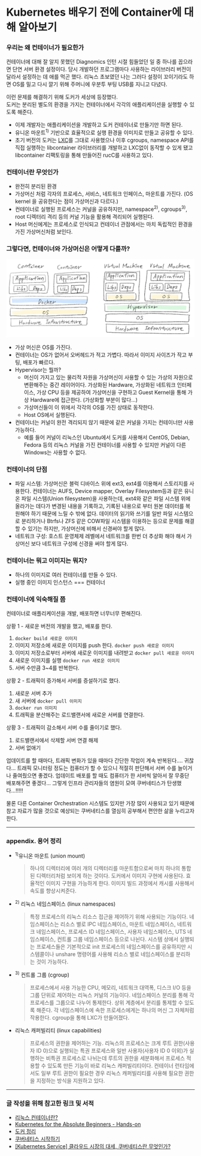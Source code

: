 # Kubernetes 배우기 전에 Container에 대해 알아보기

### 우리는 왜 컨테이너가 필요한가

컨테이너에 대해 잘 알지 못했던 Diagnomics 인턴 시절 힘들었던 일 중 하나를 꼽으라면 단연 서버 환경 설정이다. 당시 개발하던 프로그램마다 사용하는 라이브러리 버전이 달라서 설정하는 데 애를 먹곤 했다. 리눅스 초보였던 나는 그러다 설정이 꼬이기라도 하면 OS를 밀고 다시 깔기 위해 주머니에 우분투 부팅 USB를 지니고 다녔다.

이런 문제를 해결하기 위해 도커가 세상에 등장했다.  
도커는 분리된 별도의 환경을 가지는 컨테이너에서 각각의 애플리케이션을 실행할 수 있도록 해준다.

- 이제 개발자는 애플리케이션을 개발하고 도커 컨테이너로 만들기만 하면 된다.
- 유니온 마운트<sup>1)</sup> 기반으로 효율적으로 실행 환경을 이미지로 만들고 공유할 수 있다.
- 초기 버전의 도커는 [LXC](https://linuxcontainers.org/)를 그대로 사용했으나 이후 cgroups, namespace API를 직접 실행하는 libcontainer 라이브러리를 개발하고 LXC없이 동작할 수 있게 됐고 libcontainer 리팩토링을 통해 만들어진 rucC를 사용하고 있다.

### 컨테이너란 무엇인가

- 완전히 분리된 환경
- 가상머신 처럼 각자의 프로세스, 서비스, 네트워크 인페이스, 마운트를 가진다. (OS kernel 을 공유한다는 점이 가상머신과 다르다.)
- 컨테이너로 실행된 프로세스는 커널을 공유하지만, namespace<sup>2)</sup>, cgroups<sup>3)</sup>, root 디렉터리 격리 등의 커널 기능을 활용해 격리되어 실행된다.
- Host 머신에게는 프로세스로 인식되고 컨테이너 관점에서는 마치 독립적인 환경을 가진 가상머신처럼 보인다.

### 그렇다면, 컨테이너와 가상머신은 어떻게 다를까?

![container-vs-virtual-machine](./image/learn-about-containers-before-studying-kubernetes/1.png 'container-vs-virtual-machine')

- 가상 머신은 OS를 가진다.
- 컨테이너는 OS가 없어서 오버헤드가 적고 가볍다. 따라서 이미지 사이즈가 작고 부팅, 배포가 빠르다.
- Hypervisor는 뭘까?
  - 머신이 가지고 있는 물리적 자원을 가상머신이 사용할 수 있는 가상의 자원으로 변환해주는 중간 레이어이다. 가상화된 Hardware, 가상화된 네트워크 인터페이스, 가상 CPU 등을 제공하여 가상머신을 구현하고 Guest Kernel을 통해 가상 Hardware에 접근한다. (가상화할 부분이 많다...)
  - 가상머신들이 이 위에서 각각의 OS를 가진 상태로 동작한다.
  - Host OS에서 실행된다.
- 컨테이너는 커널이 완전 격리되지 않기 때문에 같은 커널을 가지는 컨테이너만 사용 가능하다.
  - 예를 들어 커널이 리눅스인 Ubuntu에서 도커를 사용해서 CentOS, Debian, Fedora 등의 리눅스 커널을 가진 컨테이너를 사용할 수 있지만 커널이 다른 Windows는 사용할 수 없다.

### 컨테이너의 단점

- 파일 시스템: 가상머신은 블럭 디바이스 위에 ext3, ext4를 이용해서 스토리지를 사용한다. 컨테이너는 AUFS, Device mapper, Overlay Filesystem등과 같은 유니온 파일 시스템(Union filesystem)을 사용하는데, ext4와 같은 파일 시스템 위에 올라가는 데다가 변경된 내용을 기록하고, 기록된 내용으로 부터 원본 데이터를 복원해야 하기 때문에 느릴 수 밖에 없다. 데이터의 읽기와 쓰기를 일반 파일 시스템으로 분리하거나 Btrfs나 ZFS 같은 COW파일 시스템을 이용하는 등으로 문제를 해결 할 수 있기는 하지만, 가상머신에 비해서 신경써야 할게 많다.
- 네트워크 구성: 호스트 운영체제 레벨에서 네트워크를 한번 더 추상화 해야 해서 가상머신 보다 네트워크 구성에 신경을 써야 할게 많다.

### 컨테이너는 뭐고 이미지는 뭐지?

- 하나의 이미지로 여러 컨테이너를 만들 수 있다.
- 실행 중인 이미지 인스턴스 === 컨테이너

### 컨테이너에 익숙해질 쯤

컨테이너로 애플리케이션을 개발, 배포하면 너무너무 편해진다.

상황 1 - 새로운 버전의 개발을 했고, 배포를 한다.

1. `docker build 새로운 이미지`
2. 이미지 저장소에 새로운 이미지를 push 한다. `docker push 새로운 이미지`
3. 이미지 저장소로부터 서버에 새로운 이미지를 내려받고 `docker pull 새로운 이미지`
4. 새로운 이미지를 실행 `docker run 새로운 이미지`
5. 서버 수만큼 3~4를 반복한다.

상황 2 - 트래픽이 증가해서 서버를 증설하기로 했다.

1. 새로운 서버 추가
2. 새 서버에 `docker pull 이미지`
3. `docker run 이미지`
4. 트래픽을 분산해주는 로드밸랜서에 새로운 서버를 연결한다.

상황 3 - 트래픽이 감소해서 서버 수를 줄이기로 했다.

1. 로드밸랜서에서 삭제할 서버 연결 해제
2. 서버 없애기

업데이트를 할 때마다, 트래픽 변화가 있을 때마다 간단한 작업이 계속 반복된다.... 귀찮다... 트래픽 모니터링 정도는 컴퓨터가 할 수 있으니 적절히 판단해서 서버 수를 늘이거나 줄여줬으면 좋겠다. 업데이트 배포를 할 때도 컴퓨터가 한 서버씩 알아서 잘 무중단 배포해주면 좋겠다... 그렇게 인프라 관리자들의 염원이 모여 쿠버네티스가 탄생했다...!!!!!

물론 다른 Container Orchestration 시스템도 있지만 가장 많이 사용되고 있기 때문에 참고 자료가 많을 것으로 예상되는 쿠버네티스를 열심히 공부해서 편안한 삶을 누리고자 한다.

---

### appendix. 용어 정리

- <sup>1)</sup>유니온 마운트 (union mount)
  > 하나의 디렉터리에 여러 개의 디렉터리를 마운트함으로써 마치 하나의 통합된 디렉터리처럼 보이게 하는 것이다. 도커에서 이미지 구현에 사용된다. 효율적인 이미지 구현을 가능하게 한다. 이미지 빌드 과정에서 캐시를 사용해서 속도를 향상시켜준다.
- <sup>2)</sup> 리눅스 네임스페이스 (linux namespaces)
  > 특정 프로세스의 리눅스 리소스 접근을 제어하기 위해 사용되는 기능이다. 네임스페이스는 리소스 별로 IPC 네임스페이스, 마운트 네임스페이스, 네트워크 네임스페이스, 프로세스 ID 네임스페이스, 사용자 네임스페이스, UTS 네임스페이스, 컨트롤 그룹 네임스페이스 등으로 나뉜다. 시스템 상에서 실행되는 프로세스들은 기본적으로 init 프로세스의 네임스페이스를 공유하지만 시스템콜이나 unshare 명령어를 사용해 리소스 별로 네임스페이스를 분리하는 것이 가능하다.
- <sup>3)</sup> 컨트롤 그룹 (cgroup)
  > 프로세스에서 사용 가능한 CPU, 메모리, 네트워크 대역폭, 디스크 I/O 등을 그룹 단위로 제어하는 리눅스 커널의 기능이다. 네임스페이스 분리를 통해 각 프로세스를 그룹으로 나누어 통제한다. 상위 계층에서 분리를 통제할 수 있도록 해준다. 각 네임스페이스에 속한 프로세스에게는 하나의 머신 그 자체처럼 작용한다. cgroup을 통해 LXC가 만들어졌다.
- 리눅스 캐퍼빌리티 (linux capabilities)
  > 프로세스의 권한을 제어하는 기능. 리눅스의 프로세스는 크게 루트 권한(사용자 ID 0)으로 실행되는 특권 프로세스와 일반 사용자(사용자 ID 0 이외)가 실행하는 비특권 프로세스로 나뉘는데 루트의 권한을 세분화해서 프로세스 적용할 수 있도록 만든 기능이 바로 리눅스 캐퍼빌리티이다. 컨테이너 런타임에서도 일부 루트 권한이 필요한 경우 리눅스 캐퍼빌리티를 사용해 필요한 권한을 지정하는 방식을 지원하고 있다.

---

### 글 작성을 위해 참고한 링크 및 서적

- [리눅스 컨테이너란?](https://www.44bits.io/ko/keyword/linux-container)
- [Kubernetes for the Absolute Beginners - Hands-on](https://www.udemy.com/course/learn-kubernetes/)
- [도커 정리](https://rokrokss.com/post/2019/10/17/%EB%8F%84%EC%BB%A4-Docker-%EC%A0%95%EB%A6%AC.html)
- [쿠버네티스 시작하기](http://www.yes24.com/Product/Goods/61335395)
- [[Kubernetes Service] 클라우드 시장의 대세, 쿠버네티스란 무엇인가?](https://www.youtube.com/watch?v=JNc11rxLtmE)
